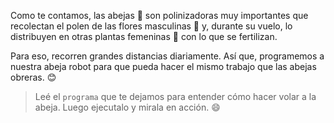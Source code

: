<gs-attire
  attire-url="https://raw.githubusercontent.com/MumukiProject/mumuki-guia-gobstones-repeticion-simple-kids/master/assets/attires/config.json">
</gs-attire>
<gs-toolbox toolbox-url="https://raw.githubusercontent.com/MumukiProject/mumuki-guia-gobstones-repeticion-simple-kids/master/toolbox.xml"></gs-toolbox>

Como te contamos, las abejas :bee: son polinizadoras muy importantes que recolectan el polen de las flores masculinas :cherry_blossom: y, durante su vuelo, lo distribuyen en otras plantas femeninas :blossom: con lo que se fertilizan. 

Para eso, recorren grandes distancias diariamente. Así que, programemos a nuestra abeja robot para que pueda hacer el mismo trabajo que las abejas obreras. :blush:

> Leé el `programa` que te dejamos para entender cómo hacer volar a la abeja. Luego ejecutalo y mirala en acción. :smile: